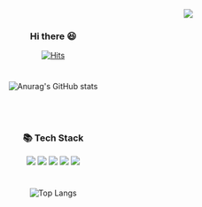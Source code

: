 <div align="right">
<a href="https://velog.io/@cmaw"><img align="" src="https://img.shields.io/badge/velog-7a8490?style=flat&logo=velog&logoColor=white"></a>
  </div>
<div align="center">
  
### Hi there 😆

  [![Hits](https://hits.seeyoufarm.com/api/count/incr/badge.svg?url=https%3A%2F%2Fgithub.com%2Fehfdl&count_bg=%23ED4242&title_bg=%23555555&icon=tapas.svg&icon_color=%23E7E7E7&title=hits&edge_flat=false)](https://github.com/ehfdl)
  <br/>
  
  #
  
<!--
**ehfdl/ehfdl** is a ✨ _special_ ✨ repository because its `README.md` (this file) appears on your GitHub profile.

Here are some ideas to get you started:

- 🔭 I’m currently working on ...
- 🌱 I’m currently learning ...
- 👯 I’m looking to collaborate on ...
- 🤔 I’m looking for help with ...
- 💬 Ask me about ...
- 📫 How to reach me: ...
- 😄 Pronouns: ...
- ⚡ Fun fact: ...
-->

![Anurag's GitHub stats](https://github-readme-stats.vercel.app/api?username=ehfdl&show_icons=true&theme=radical)
  <br/>
  <br/>
  <br/><br/>
  
  ### 📚 Tech Stack
  <img src="https://img.shields.io/badge/React-61DAFB?style=flat&logo=React&logoColor=white">
  <img src="https://img.shields.io/badge/JavaScript-F7DF1E?style=flat&logo=JavaScript&logoColor=white">
  <img src="https://img.shields.io/badge/TypeScript-3178C6?style=flat&logo=TypeScript&logoColor=white">
  <img src="https://img.shields.io/badge/Next.js-000000?style=flat&logo=Next.js&logoColor=white">
  <img src="https://img.shields.io/badge/Redux-764ABC?style=flat&logo=Redux&logoColor=white">
    <br/>
  
  #
  
  
   ![Top Langs](https://github-readme-stats.vercel.app/api/top-langs/?username=ehfdl&layout=compact&theme=radical)
  </div>
